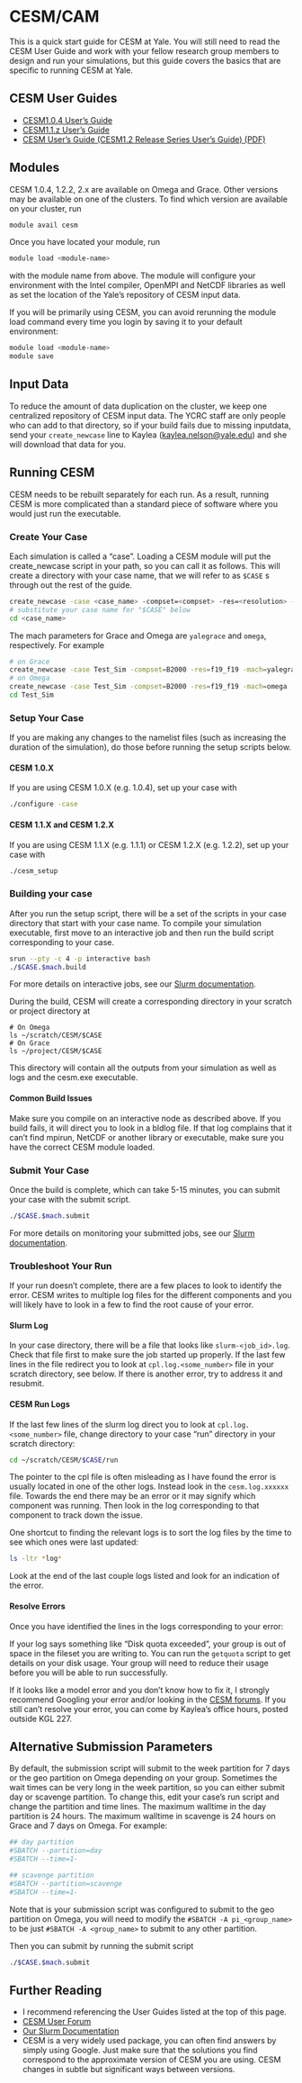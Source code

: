 # CESM/CAM

This is a quick start guide for CESM at Yale. You will still need to read the CESM User Guide and work with your fellow research group members to design and run your simulations, but this guide covers the basics that are specific to running CESM at Yale.

## CESM User Guides

* [CESM1.0.4 User’s Guide](http://www.cesm.ucar.edu/models/cesm1.0/cesm/cesm_doc_1_0_4/book1.html)
* [CESM1.1.z User’s Guide](http://www.cesm.ucar.edu/models/cesm1.1/cesm/doc/usersguide/book1.html)
* [CESM User’s Guide (CESM1.2 Release Series User’s Guide) (PDF)](http://www.cesm.ucar.edu/models/cesm1.2/cesm/doc/usersguide/book1.html)

## Modules

CESM 1.0.4, 1.2.2, 2.x are available on Omega and Grace. Other versions may be available on one of the clusters. To find which version are available on your cluster, run

``` bash
module avail cesm
```

Once you have located your module, run

``` bash
module load <module-name>
```

with the module name from above. The module will configure your environment with the Intel compiler, OpenMPI and NetCDF libraries as well as set the location of the Yale’s repository of CESM input data.

If you will be primarily using CESM, you can avoid rerunning the module load command every time you login by saving it to your default environment:

``` bash
module load <module-name>
module save
```

## Input Data

To reduce the amount of data duplication on the cluster, we keep one centralized repository of CESM input data. The YCRC staff are only people who can add to that directory, so if your build fails due to missing inputdata, send your `create_newcase` line to Kaylea ([kaylea.nelson@yale.edu](mailto:kaylea.nelson@yale.edu)) and she will download that data for you.

## Running CESM

CESM needs to be rebuilt separately for each run. As a result, running CESM is more complicated than a standard piece of software where you would just run the executable.

### Create Your Case

Each simulation is called a “case”. Loading a CESM module will put the create_newcase script in your path, so you can call it as follows. This will create a directory with your case name, that we will refer to as `$CASE` s through out the rest of the guide.

``` bash
create_newcase -case <case_name> -compset=<compset> -res=<resolution> -mach=<machine>
# substitute your case name for "$CASE" below
cd <case_name>
```

The mach parameters for Grace and Omega are `yalegrace` and `omega`, respectively. For example

``` bash
# on Grace
create_newcase -case Test_Sim -compset=B2000 -res=f19_f19 -mach=yalegrace
# on Omega
create_newcase -case Test_Sim -compset=B2000 -res=f19_f19 -mach=omega
cd Test_Sim
```

### Setup Your Case

If you are making any changes to the namelist files (such as increasing the duration of the simulation), do those before running the setup scripts below.

#### CESM 1.0.X

If you are using CESM 1.0.X (e.g. 1.0.4), set up your case with

``` bash
./configure -case
```

#### CESM 1.1.X and CESM 1.2.X

If you are using CESM 1.1.X (e.g. 1.1.1) or CESM 1.2.X (e.g. 1.2.2), set up your case with

``` bash
./cesm_setup
```

### Building your case

After you run the setup script, there will be a set of the scripts in your case directory that start with your case name. To compile your simulation executable, first move to an interactive job and then run the build script corresponding to your case.

``` bash
srun --pty -c 4 -p interactive bash
./$CASE.$mach.build
```

For more details on interactive jobs, see our [Slurm documentation](/clusters-at-yale/job-scheduling#interactive-jobs).

During the build, CESM will create a corresponding directory in your scratch or project directory at

```
# On Omega
ls ~/scratch/CESM/$CASE
# On Grace
ls ~/project/CESM/$CASE
```

This directory will contain all the outputs from your simulation as well as logs and the cesm.exe executable.

#### Common Build Issues

Make sure you compile on an interactive node as described above. If you build fails, it will direct you to look in a bldlog file. If that log complains that it can’t find mpirun, NetCDF or another library or executable, make sure you have the correct CESM module loaded.

### Submit Your Case

Once the build is complete, which can take 5-15 minutes, you can submit your case with the submit script.

``` bash
./$CASE.$mach.submit
```

For more details on monitoring your submitted jobs, see our [Slurm documentation](/clusters-at-yale/job-scheduling).

### Troubleshoot Your Run

If your run doesn’t complete, there are a few places to look to identify the error. CESM writes to multiple log files for the different components and you will likely have to look in a few to find the root cause of your error.

#### Slurm Log

In your case directory, there will be a file that looks like `slurm-<job_id>.log`. Check that file first to make sure the job started up properly. If the last few lines in the file redirect you to look at `cpl.log.<some_number>` file in your scratch directory, see below. If there is another error, try to address it and resubmit.

#### CESM Run Logs

If the last few lines of the slurm log direct you to look at `cpl.log.<some_number>` file, change directory to your case “run” directory in your scratch directory:

``` bash
cd ~/scratch/CESM/$CASE/run
```

The pointer to the cpl file is often misleading as I have found the error is usually located in one of the other logs. Instead look in the `cesm.log.xxxxxx` file. Towards the end there may be an error or it may signify which component was running. Then look in the log corresponding to that component to track down the issue.

One shortcut to finding the relevant logs is to sort the log files by the time to see which ones were last updated:

``` bash
ls -ltr *log*
```

Look at the end of the last couple logs listed and look for an indication of the error.

#### Resolve Errors

Once you have identified the lines in the logs corresponding to your error:

If your log says something like “Disk quota exceeded”, your group is out of space in the fileset you are writing to. You can run the `getquota` script to get details on your disk usage. Your group will need to reduce their usage before you will be able to run successfully.

If it looks like a model error and you don’t know how to fix it, I strongly recommend Googling your error and/or looking in the [CESM forums](https://bb.cgd.ucar.edu). If you still can’t resolve your error, you can come by Kaylea’s office hours, posted outside KGL 227.

## Alternative Submission Parameters

By default, the submission script will submit to the week partition for 7 days or the geo partition on Omega depending on your group. Sometimes the wait times can be very long in the week partition, so you can either submit day or scavenge partition. To change this, edit your case’s run script and change the partition and time lines. The maximum walltime in the day partition is 24 hours. The maximum walltime in scavenge is 24 hours on Grace and 7 days on Omega. For example:

``` bash
## day partition
#SBATCH --partition=day
#SBATCH --time=1-
```

``` bash
## scavenge partition
#SBATCH --partition=scavenge
#SBATCH --time=1-
```

Note that is your submission script was configured to submit to the geo partition on Omega, you will need to modify the `#SBATCH -A pi_<group_name>` to be just `#SBATCH -A <group_name>` to submit to any other partition.

Then you can submit by running the submit script

``` bash
./$CASE.$mach.submit
```

## Further Reading

* I recommend referencing the User Guides listed at the top of this page.
* [CESM User Forum](https://bb.cgd.ucar.edu)
* [Our Slurm Documentation](/clusters-at-yale/job-scheduling)
* CESM is a very widely used package, you can often find answers by simply using Google. Just make sure that the solutions you find correspond to the approximate version of CESM you are using. CESM changes in subtle but significant ways between versions.